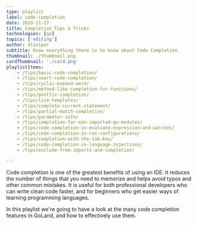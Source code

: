 ```yaml
---
type: playlist
label: code-completion
date: 2019-11-27
title: Completion Tips & Tricks
technologies: [go]
topics: ['editing']
author: dlsniper
subtitle: Know everything there is to know about Code Completion. 
thumbnail: ./thumbnail.png
cardThumbnail: './card.png'
playlistItems:
    - /tips/basic-code-completion/
    - /tips/smart-code-completion/
    - /tips/cyclic-expand-word/
    - /tips/method-like-completion-for-functions/
    - /tips/postfix-completion/
    - /tips/live-templates/
    - /tips/complete-current-statement/
    - /tips/partial-match-completion/
    - /tips/parameter-info/
    - /tips/completion-for-non-imported-go-modules/
    - /tips/code-completion-in-evaluate-expression-and-watches/
    - /tips/code-completion-in-run-configurations/
    - /tips/completion-with-the-tab-key/
    - /tips/code-completion-in-language-injections/
    - /tips/exclude-from-imports-and-completion/

---
```



Code completion is one of the greatest benefits of using an IDE: it
reduces the number of things that you need to memorize and helps avoid
typos and other common mistakes. It is useful for both professional
developers who can write clean code faster, and for beginners who get
easier ways of learning programming languages.

In this playlist we're going to have a look at the many code completion
features in GoLand, and how to effectively use them.
